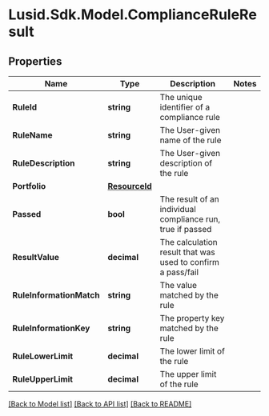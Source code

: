 # Lusid.Sdk.Model.ComplianceRuleResult

## Properties

Name | Type | Description | Notes
------------ | ------------- | ------------- | -------------
**RuleId** | **string** | The unique identifier of a compliance rule | 
**RuleName** | **string** | The User-given name of the rule | 
**RuleDescription** | **string** | The User-given description of the rule | 
**Portfolio** | [**ResourceId**](ResourceId.md) |  | 
**Passed** | **bool** | The result of an individual compliance run, true if passed | 
**ResultValue** | **decimal** | The calculation result that was used to confirm a pass/fail | 
**RuleInformationMatch** | **string** | The value matched by the rule | 
**RuleInformationKey** | **string** | The property key matched by the rule | 
**RuleLowerLimit** | **decimal** | The lower limit of the rule | 
**RuleUpperLimit** | **decimal** | The upper limit of the rule | 

[[Back to Model list]](../README.md#documentation-for-models) [[Back to API list]](../README.md#documentation-for-api-endpoints) [[Back to README]](../README.md)

